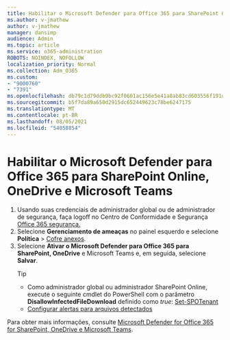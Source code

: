 ```yaml
---
title: Habilitar o Microsoft Defender para Office 365 para SharePoint Online, OneDrive e Microsoft Teams
ms.author: v-jmathew
author: v-jmathew
manager: dansimp
audience: Admin
ms.topic: article
ms.service: o365-administration
ROBOTS: NOINDEX, NOFOLLOW
localization_priority: Normal
ms.collection: Adm_O365
ms.custom:
- "9000760"
- "7391"
ms.openlocfilehash: db79c1d79ddb9bc92f0601ac156e5e41a8ab83cd603556f191d5491cdd5ae2a3
ms.sourcegitcommit: b5f7da89a650d2915dc652449623c78be6247175
ms.translationtype: MT
ms.contentlocale: pt-BR
ms.lasthandoff: 08/05/2021
ms.locfileid: "54058854"
---
```

# <a name="enable-microsoft-defender-for-office-365-for-sharepoint-online-onedrive-and-microsoft-teams"></a>Habilitar o Microsoft Defender para Office 365 para SharePoint Online, OneDrive e Microsoft Teams

1. Usando suas credenciais de administrador global ou de administrador de segurança, faça logoff no Centro de Conformidade e Segurança [Office 365 segurança.](https://protection.office.com/)
2. Selecione **Gerenciamento de ameaças** no painel esquerdo e selecione **Política**  >  [Cofre anexos](https://protection.office.com/safeattachment).
3. Selecione **Ativar o Microsoft Defender para Office 365 para SharePoint, OneDrive** e Microsoft Teams e, em seguida, selecione **Salvar**.
    > [!TIP]
    >
    > - Como administrador global ou administrador SharePoint Online, execute o seguinte cmdlet do PowerShell com o parâmetro **DisallowInfectedFileDownload** definido como *true*: [Set-SPOTenant](https://go.microsoft.com/fwlink/?linkid=2092301)
    > - [Configurar alertas para arquivos detectados](https://go.microsoft.com/fwlink/?linkid=2092110)

Para obter mais informações, consulte [Microsoft Defender for Office 365 for SharePoint, OneDrive e Microsoft Teams](https://go.microsoft.com/fwlink/?linkid=2092041).
